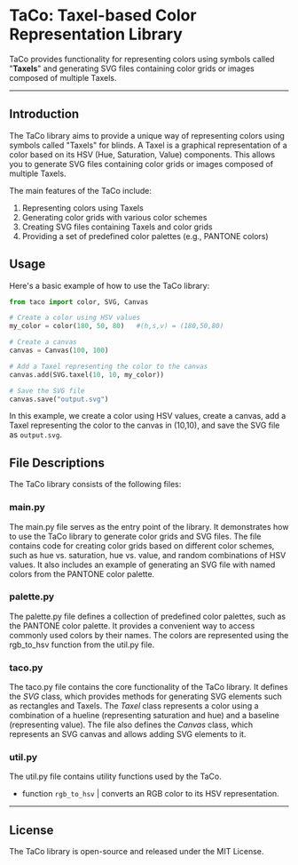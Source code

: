 # TaCo: Taxel-based Color Representation Library
TaCo provides functionality for representing colors using symbols called "**Taxels**" and generating SVG files containing color grids or images composed of multiple Taxels.

---

## Introduction
The TaCo library aims to provide a unique way of representing colors using symbols called "Taxels" for blinds. A Taxel is a graphical representation of a color based on its HSV (Hue, Saturation, Value) components. This allows you to generate SVG files containing color grids or images composed of multiple Taxels.

The main features of the TaCo include:
1. Representing colors using Taxels
2. Generating color grids with various color schemes
3. Creating SVG files containing Taxels and color grids
4. Providing a set of predefined color palettes (e.g., PANTONE colors)

## Usage
Here's a basic example of how to use the TaCo library:

```Python
from taco import color, SVG, Canvas

# Create a color using HSV values
my_color = color(180, 50, 80)   #(h,s,v) = (180,50,80)

# Create a canvas
canvas = Canvas(100, 100)

# Add a Taxel representing the color to the canvas
canvas.add(SVG.taxel(10, 10, my_color))

# Save the SVG file
canvas.save("output.svg")
```
In this example, we create a color using HSV values, create a canvas, add a Taxel representing the color to the canvas in (10,10), and save the SVG file as `output.svg`.

## File Descriptions
The TaCo library consists of the following files:
### main.py
The main.py file serves as the entry point of the library. It demonstrates how to use the TaCo library to generate color grids and SVG files. The file contains code for creating color grids based on different color schemes, such as hue vs. saturation, hue vs. value, and random combinations of HSV values. It also includes an example of generating an SVG file with named colors from the PANTONE color palette.
### palette.py
The palette.py file defines a collection of predefined color palettes, such as the PANTONE color palette. It provides a convenient way to access commonly used colors by their names. The colors are represented using the rgb_to_hsv function from the util.py file.
### taco.py
The taco.py file contains the core functionality of the TaCo library. It defines the *SVG* class, which provides methods for generating SVG elements such as rectangles and Taxels. The *Taxel* class represents a color using a combination of a hueline (representing saturation and hue) and a baseline (representing value). The file also defines the *Canvas* class, which represents an SVG canvas and allows adding SVG elements to it.
### util.py
The util.py file contains utility functions used by the TaCo.
- function `rgb_to_hsv` | converts an RGB color to its HSV representation.

---

## License
The TaCo library is open-source and released under the MIT License.
